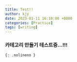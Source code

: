 ```yaml
---
title: Test!!
author: kjy
date: 2023-01-11 16:10:00 +0800
categories: [Practice]
tags: [writing]
---
```


### 카테고리 만들기 테스트중...!!!
```
{: .nolineno }

